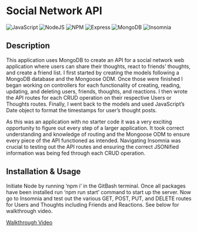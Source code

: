 # <social-network-api>
# **Social Network API**

![JavaScript](https://img.shields.io/badge/javascript-%23323330.svg?style=for-the-badge&logo=javascript&logoColor=%23F7DF1E)
![NodeJS](https://img.shields.io/badge/node.js-6DA55F?style=for-the-badge&logo=node.js&logoColor=white)
![NPM](https://img.shields.io/badge/npm-CB3837?style=for-the-badge&logo=npm&logoColor=white)
![Express](https://img.shields.io/badge/Express.js-000000?style=for-the-badge&logo=express&logoColor=white)
![MongoDB](https://img.shields.io/badge/MongoDB-4EA94B?style=for-the-badge&logo=mongodb&logoColor=white)
![Insomnia](https://img.shields.io/badge/Insomnia-5849be?style=for-the-badge&logo=Insomnia&logoColor=white)


## **Description**

This application uses MongoDB to create an API for a social network web application where users can share their thoughts, react to friends’ thoughts, and create a friend list. I first started by creating the models following a MongoDB database and the Mongoose ODM. Once those were finished I began working on controllers for each functionality of creating, reading, updating, and deleting users, friends, thoughts, and reactions. I then wrote the API routes for each CRUD operation on their respective Users or Thoughts routes. Finally, I went back to the models and used JavaScript’s Date object to format the timestamps for user’s thought posts. 

As this was an application with no starter code it was a very exciting opportunity to figure out every step of a larger application. It took correct understanding and knowledge of routing and the Mongoose ODM to ensure every piece of the API functioned as intended. Navigating Insomnia was crucial to testing out the API routes and ensuring the correct JSONified information was being fed through each CRUD operation. 

## **Installation & Usage**
Initiate Node by running ‘npm i’ in the GitBash terminal. Once all packages have been installed run ‘npm run start’ command to start up the server. Now go to Insomnia and test out the various GET, POST, PUT, and DELETE routes for Users and Thoughts including Friends and Reactions. See below for walkthrough video.

[Walkthrough Video](https://drive.google.com/file/d/1Xueh6g-EO57A4PajEyYSZ-EisOsVMuQm/view?usp=sharing)